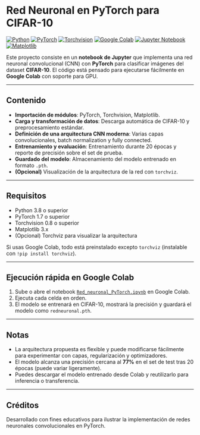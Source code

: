 # Red Neuronal en PyTorch para CIFAR-10

[![Python](https://img.shields.io/badge/Python-3.8%2B-blue?logo=python)](https://www.python.org/)
[![PyTorch](https://img.shields.io/badge/PyTorch-1.7%2B-EE4C2C?logo=pytorch)](https://pytorch.org/)
[![Torchvision](https://img.shields.io/badge/torchvision-0.8%2B-green?logo=pytorch)](https://pytorch.org/vision/stable/)
[![Google Colab](https://img.shields.io/badge/Colab-GPU-yellow?logo=googlecolab)](https://colab.research.google.com/)
[![Jupyter Notebook](https://img.shields.io/badge/Jupyter-Notebook-orange?logo=jupyter)](https://jupyter.org/)
[![Matplotlib](https://img.shields.io/badge/Matplotlib-3.x-yellowgreen?logo=matplotlib)](https://matplotlib.org/)

Este proyecto consiste en un **notebook de Jupyter** que implementa una red neuronal convolucional (CNN) con **PyTorch** para clasificar imágenes del dataset **CIFAR-10**. El código está pensado para ejecutarse fácilmente en **Google Colab** con soporte para GPU.

---

## Contenido

- **Importación de módulos**: PyTorch, Torchvision, Matplotlib.
- **Carga y transformación de datos**: Descarga automática de CIFAR-10 y preprocesamiento estándar.
- **Definición de una arquitectura CNN moderna**: Varias capas convolucionales, batch normalization y fully connected.
- **Entrenamiento y evaluación**: Entrenamiento durante 20 épocas y reporte de precisión sobre el set de prueba.
- **Guardado del modelo**: Almacenamiento del modelo entrenado en formato `.pth`.
- **(Opcional)** Visualización de la arquitectura de la red con `torchviz`.

---

## Requisitos

- Python 3.8 o superior
- PyTorch 1.7 o superior
- Torchvision 0.8 o superior
- Matplotlib 3.x
- (Opcional) Torchviz para visualizar la arquitectura

Si usas Google Colab, todo está preinstalado excepto `torchviz` (instalable con `!pip install torchviz`).

---

## Ejecución rápida en Google Colab

1. Sube o abre el notebook [`Red_neuronal_PyTorch.ipynb`](./Red_neuronal_PyTorch.ipynb) en Google Colab.
2. Ejecuta cada celda en orden.
3. El modelo se entrenará en CIFAR-10, mostrará la precisión y guardará el modelo como `redneuronal.pth`.

---

## Notas

- La arquitectura propuesta es flexible y puede modificarse fácilmente para experimentar con capas, regularización y optimizadores.
- El modelo alcanza una precisión cercana al **77%** en el set de test tras 20 épocas (puede variar ligeramente).
- Puedes descargar el modelo entrenado desde Colab y reutilizarlo para inferencia o transferencia.

---

## Créditos

Desarrollado con fines educativos para ilustrar la implementación de redes neuronales convolucionales en PyTorch.
